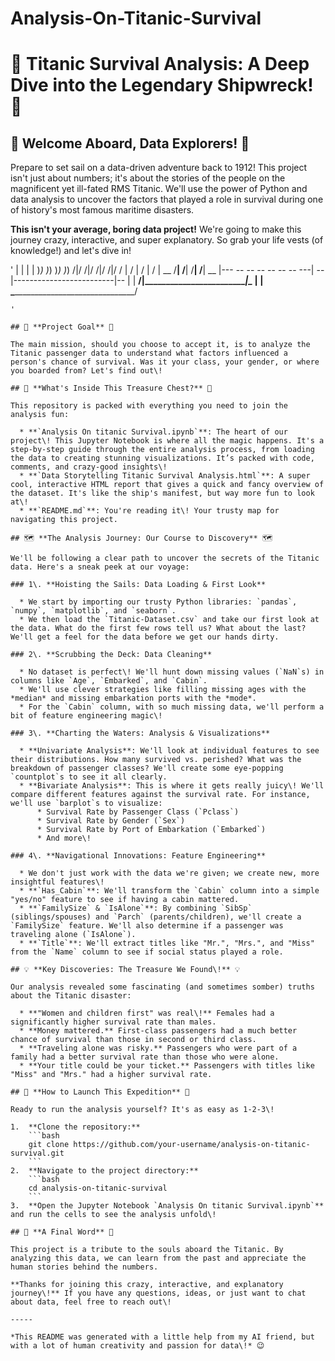 # Analysis-On-Titanic-Survival

# 🚢 Titanic Survival Analysis: A Deep Dive into the Legendary Shipwreck\! 🚢

## 🌊 **Welcome Aboard, Data Explorers\!** 🌊

Prepare to set sail on a data-driven adventure back to 1912\! This project isn't just about numbers; it's about the stories of the people on the magnificent yet ill-fated RMS Titanic. We'll use the power of Python and data analysis to uncover the factors that played a role in survival during one of history's most famous maritime disasters.

**This isn't your average, boring data project\!** We're going to make this journey crazy, interactive, and super explanatory. So grab your life vests (of knowledge\!) and let's dive in\!

'
               |    |    |    |
              )_)  )_)  )_)  )_)
             /|/  /|/  /|/  /|/
            / |  / |  / |  / |
        __ /__| /__| /__| /__| __
       |--- -- -- -- -- -- -- ---|
     --|-------------------------|--
       |                         |
    __/|_________________________|\__
   |                                 |
   \_________________________________/
~~~~~~~~~~~~~~~~~~~~~~~~~~~~~~~~~~~~~~~~~~~~~~~
'

## 🎯 **Project Goal** 🎯

The main mission, should you choose to accept it, is to analyze the Titanic passenger data to understand what factors influenced a person's chance of survival. Was it your class, your gender, or where you boarded from? Let's find out\!

## 📂 **What's Inside This Treasure Chest?** 📂

This repository is packed with everything you need to join the analysis fun:

  * **`Analysis On titanic Survival.ipynb`**: The heart of our project\! This Jupyter Notebook is where all the magic happens. It's a step-by-step guide through the entire analysis process, from loading the data to creating stunning visualizations. It’s packed with code, comments, and crazy-good insights\!
  * **`Data Storytelling Titanic Survival Analysis.html`**: A super cool, interactive HTML report that gives a quick and fancy overview of the dataset. It's like the ship's manifest, but way more fun to look at\!
  * **`README.md`**: You're reading it\! Your trusty map for navigating this project.

## 🗺️ **The Analysis Journey: Our Course to Discovery** 🗺️

We'll be following a clear path to uncover the secrets of the Titanic data. Here's a sneak peek at our voyage:

### 1\. **Hoisting the Sails: Data Loading & First Look**

  * We start by importing our trusty Python libraries: `pandas`, `numpy`, `matplotlib`, and `seaborn`.
  * We then load the `Titanic-Dataset.csv` and take our first look at the data. What do the first few rows tell us? What about the last? We'll get a feel for the data before we get our hands dirty.

### 2\. **Scrubbing the Deck: Data Cleaning**

  * No dataset is perfect\! We'll hunt down missing values (`NaN`s) in columns like `Age`, `Embarked`, and `Cabin`.
  * We'll use clever strategies like filling missing ages with the *median* and missing embarkation ports with the *mode*.
  * For the `Cabin` column, with so much missing data, we'll perform a bit of feature engineering magic\!

### 3\. **Charting the Waters: Analysis & Visualizations**

  * **Univariate Analysis**: We'll look at individual features to see their distributions. How many survived vs. perished? What was the breakdown of passenger classes? We'll create some eye-popping `countplot`s to see it all clearly.
  * **Bivariate Analysis**: This is where it gets really juicy\! We'll compare different features against the survival rate. For instance, we'll use `barplot`s to visualize:
      * Survival Rate by Passenger Class (`Pclass`)
      * Survival Rate by Gender (`Sex`)
      * Survival Rate by Port of Embarkation (`Embarked`)
      * And more\!

### 4\. **Navigational Innovations: Feature Engineering**

  * We don't just work with the data we're given; we create new, more insightful features\!
  * **`Has_Cabin`**: We'll transform the `Cabin` column into a simple "yes/no" feature to see if having a cabin mattered.
  * **`FamilySize` & `IsAlone`**: By combining `SibSp` (siblings/spouses) and `Parch` (parents/children), we'll create a `FamilySize` feature. We'll also determine if a passenger was traveling alone (`IsAlone`).
  * **`Title`**: We'll extract titles like "Mr.", "Mrs.", and "Miss" from the `Name` column to see if social status played a role.

## 💡 **Key Discoveries: The Treasure We Found\!** 💡

Our analysis revealed some fascinating (and sometimes somber) truths about the Titanic disaster:

  * **"Women and children first" was real\!** Females had a significantly higher survival rate than males.
  * **Money mattered.** First-class passengers had a much better chance of survival than those in second or third class.
  * **Traveling alone was risky.** Passengers who were part of a family had a better survival rate than those who were alone.
  * **Your title could be your ticket.** Passengers with titles like "Miss" and "Mrs." had a higher survival rate.

## 🚀 **How to Launch This Expedition** 🚀

Ready to run the analysis yourself? It's as easy as 1-2-3\!

1.  **Clone the repository:**
    ```bash
    git clone https://github.com/your-username/analysis-on-titanic-survival.git
    ```
2.  **Navigate to the project directory:**
    ```bash
    cd analysis-on-titanic-survival
    ```
3.  **Open the Jupyter Notebook `Analysis On titanic Survival.ipynb`** and run the cells to see the analysis unfold\!

## 🙏 **A Final Word** 🙏

This project is a tribute to the souls aboard the Titanic. By analyzing this data, we can learn from the past and appreciate the human stories behind the numbers.

**Thanks for joining this crazy, interactive, and explanatory journey\!** If you have any questions, ideas, or just want to chat about data, feel free to reach out\!

-----

*This README was generated with a little help from my AI friend, but with a lot of human creativity and passion for data\!* 😉
